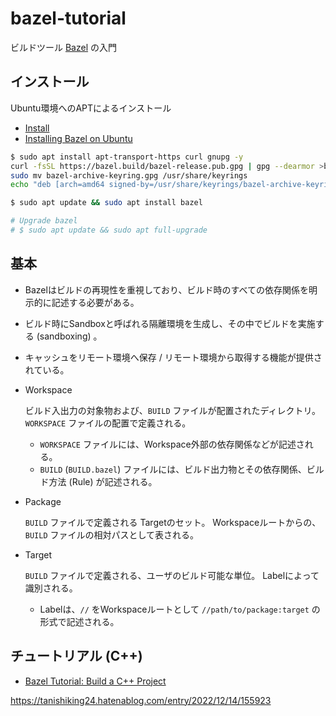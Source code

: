 # bazel-tutorial

ビルドツール [Bazel](https://github.com/bazelbuild/bazel) の入門

## インストール

Ubuntu環境へのAPTによるインストール

- [Install](https://bazel.build/install)
- [Installing Bazel on Ubuntu](https://bazel.build/install/ubuntu)

```sh
$ sudo apt install apt-transport-https curl gnupg -y
curl -fsSL https://bazel.build/bazel-release.pub.gpg | gpg --dearmor >bazel-archive-keyring.gpg
sudo mv bazel-archive-keyring.gpg /usr/share/keyrings
echo "deb [arch=amd64 signed-by=/usr/share/keyrings/bazel-archive-keyring.gpg] https://storage.googleapis.com/bazel-apt stable jdk1.8" | sudo tee /etc/apt/sources.list.d/bazel.list

$ sudo apt update && sudo apt install bazel

# Upgrade bazel
# $ sudo apt update && sudo apt full-upgrade
```

## 基本

- Bazelはビルドの再現性を重視しており、ビルド時のすべての依存関係を明示的に記述する必要がある。

- ビルド時にSandboxと呼ばれる隔離環境を生成し、その中でビルドを実施する (sandboxing) 。

- キャッシュをリモート環境へ保存 / リモート環境から取得する機能が提供されている。

- Workspace

    ビルド入出力の対象物および、`BUILD` ファイルが配置されたディレクトリ。
    `WORKSPACE` ファイルの配置で定義される。

    - `WORKSPACE` ファイルには、Workspace外部の依存関係などが記述される。
    - `BUILD` (`BUILD.bazel`) ファイルには、ビルド出力物とその依存関係、ビルド方法 (Rule) が記述される。

- Package

    `BUILD` ファイルで定義される Targetのセット。
    Workspaceルートからの、`BUILD` ファイルの相対パスとして表される。

- Target

    `BUILD` ファイルで定義される、ユーザのビルド可能な単位。
    Labelによって識別される。

    - Labelは、`//` をWorkspaceルートとして `//path/to/package:target` の形式で記述される。

## チュートリアル (C++)

- [Bazel Tutorial: Build a C++ Project](https://bazel.build/start/cpp)

https://tanishiking24.hatenablog.com/entry/2022/12/14/155923